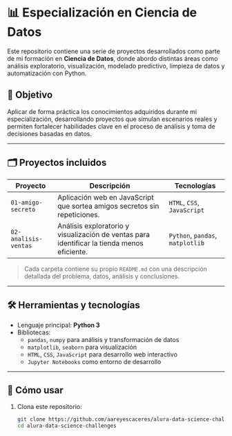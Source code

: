 # 📊 Especialización en Ciencia de Datos

Este repositorio contiene una serie de proyectos desarrollados como parte de mi formación en **Ciencia de Datos**, donde abordo distintas áreas como análisis exploratorio, visualización, modelado predictivo, limpieza de datos y automatización con Python.

## 🎯 Objetivo

Aplicar de forma práctica los conocimientos adquiridos durante mi especialización, desarrollando proyectos que simulan escenarios reales y permiten fortalecer habilidades clave en el proceso de análisis y toma de decisiones basadas en datos.

---

## 🗂️ Proyectos incluidos

| Proyecto | Descripción | Tecnologías |
|---------|-------------|-------------|
| `01-amigo-secreto` | Aplicación web en JavaScript que sortea amigos secretos sin repeticiones. | `HTML`, `CSS`, `JavaScript` |
| `02-analisis-ventas` | Análisis exploratorio y visualización de ventas para identificar la tienda menos eficiente. | `Python`, `pandas`, `matplotlib` |

> Cada carpeta contiene su propio `README.md` con una descripción detallada del problema, datos, análisis y conclusiones.

---

## 🛠️ Herramientas y tecnologías

- Lenguaje principal: **Python 3**
- Bibliotecas:
  - `pandas`, `numpy` para análisis y transformación de datos
  - `matplotlib`, `seaborn` para visualización
  - `HTML`, `CSS`, `JavaScript` para desarrollo web interactivo
  - `Jupyter Notebooks` como entorno de desarrollo

---

## 🚀 Cómo usar

1. Clona este repositorio:
   ```bash
   git clone https://github.com/aareyescaceres/alura-data-science-challenges.git
   cd alura-data-science-challenges
